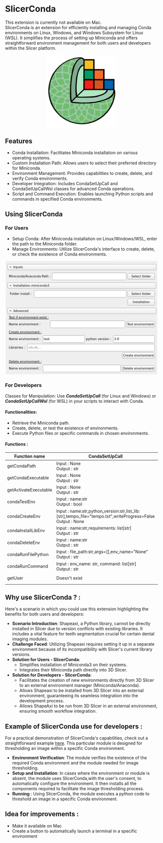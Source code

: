 # SlicerConda

This extension is currently not available on Mac.  
SlicerConda is an extension for efficiently installing and managing Conda environments on Linux, Windows, and Windows Subsystem for Linux (WSL). It simplifies the process of setting up Miniconda and offers straightforward environment management for both users and developers within the Slicer platform.

<p align="center">
    <img src="screenshot/CondaSetUp_icon_big_format.png" alt="View extension on Linux" width="230"/>
</p>


## Features
- Conda Installation: Facilitates Miniconda installation on various operating systems.
- Custom Installation Path: Allows users to select their preferred directory for Miniconda.
- Environment Management: Provides capabilities to create, delete, and verify Conda environments.
- Developer Integration: Includes CondaSetUpCall and CondaSetUpCallWsl classes for advanced Conda operations.
- Script and Command Execution: Enables launching Python scripts and commands in specified Conda environments.

## Using SlicerConda
### For Users
- Setup Conda: After Miniconda installation on Linux/Windows/WSL, enter the path to the Miniconda folder.
- Manage Environments: Utilize SlicerConda's interface to create, delete, or check the existence of Conda environments.
<p align="center">
    <img src="screenshot/Screenshot2.png" alt="View extension on Linux" width="500"/>
</p>

### For Developers
Classes for Manipulation: Use ***CondaSetUpCall*** (for Linux and Windows) or ***CondaSetUpCallWsl*** (for WSL) in your scripts to interact with Conda.
#### Functionalities:
- Retrieve the Miniconda path.
- Create, delete, or test the existence of environments.
- Execute Python files or specific commands in chosen environments.

#### Functions :


| Function name | CondaSetUpCall                   | CondaSetUpCallWsl |
|-----------|------------------------------|-----------|
| getCondaPath | Input : None<br>Output : str | Input : None<br>Output : str |
| getCondaExecutable | Input : None<br>Output : str | Input : None<br>Output : str |
| getActivateExecutable | Input : None<br>Output : str | Input : None<br>Output : str |
| condaTestEnv | Input : name:str<br>Output : bool | Input : name:str<br>Output : bool  |
| condaCreateEnv | Input : name:str,python_version:str,list_lib:[str],tempo_file="tempo.txt",writeProgress=False<br>Output : None | Input : name:str,python_version:str,list_lib=[str],tempo_file="tempo.txt",writeProgress=False<br>Output : str |
| condaInstallLibEnv | Input : name:str,requirements: list[str]<br>Output : str | Input : name:str,requirements: list[str]<br>Output : str |
| condaDeleteEnv | Input : name:str<br>Output : str | Input : name:str<br>Output : str |
| condaRunFilePython | Input : file_path:str,args=[],env_name="None"<br>Output : str | Input : file_path,env_name="None",args=[]<br>Output : str |
| condaRunCommand | Input : env_name: str, command: list[str]<br>Output : str | Input : command: list[str],env_name="None"<br>Output : str |
| getUser | Doesn't exist | Input : None: str<br>Output : str |

## Why use SlicerConda ? : 
Here's a scenario in which you could use this extension highlighting the benefits for both users and developers:  
- **Scenario Introduction**: Shapeaxi, a Python library, cannot be directly installed in Slicer due to version conflicts with existing libraries. It includes a vital feature for teeth segmentation crucial for certain dental imaging modules.
- **Challenge Faced**: Utilizing Shapeaxi requires setting it up in a separate environment because of its incompatibility with Slicer's current library versions.
- **Solution for Users - SlicerConda**:
    - Simplifies installation of Miniconda3 on their systems.
    - Integrates their Miniconda path directly into 3D Slicer.
- **Solution for Developers - SlicerConda**:
    - Facilitates the creation of new environments directly from 3D Slicer to an external environment manager (Miniconda/Anaconda).
    - Allows Shapeaxi to be installed from 3D Slicer into an external environment, guaranteeing its seamless integration into the development process.
    - Allows ShapeAxi to be run from 3D Slicer in an external environment, ensuring smooth workflow integration.


## Example of SlicerConda use for developers :
For a practical demonstration of SlicerConda's capabilities, check out a straightforward example [here](https://github.com/DCBIA-OrthoLab/SlicerConda/blob/main/Example/Example.py#L265C1-L348C69). This particular module is designed for thresholding an image within a specific Conda environment. 
- **Environment Verification**:  The module verifies the existence of the required Conda environment and the module needed for image thresholding.
- **Setup and Installation**: In cases where the environment or module is absent, the module uses SlicerConda,with the user's consent, to automatically configure the environment. It then installs all the components required to facilitate the image thresholding process.  
- **Running** : Using SlicerConda, the module executes a python code to threshold an image in a specific Conda environment.

## Idea for improvements : 
- Make it available on Mac
- Create a button to automatically launch a terminal in a specific environment
